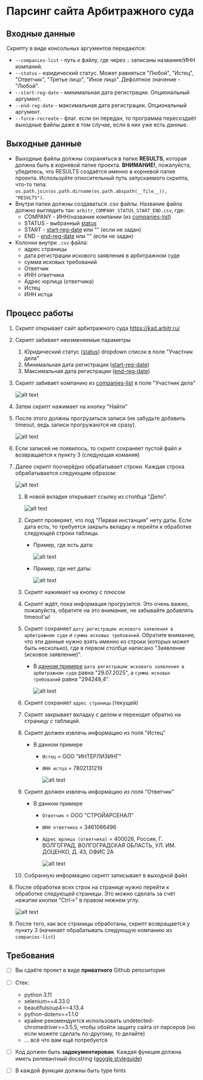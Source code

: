 # Парсинг сайта Арбитражного суда
## Входные данные
Скрипту в виде консольных аргументов передаются:
- `--companies-list` - путь к файлу, где через `;` записаны названия/ИНН компаний.
- `--status` - юридический статус. Может равняться "Любой", "Истец", "Ответчик", "Третье лицо", "Иное лицо". Дефолтное значение - "Любой".
- `--start-reg-date` - минимальная дата регистрации. Опциональный аргумент. 
- `--end-reg-date` - максимальная дата регистрации. Опциональный аргумент.
- `--force-recreate` - флаг. если он передан, то программа пересоздаёт выходные файлы даже в том случае, если в них уже есть данные. 

## Выходные данные
- Выходные файлы должны сохраняться в папке **RESULTS**, которая должна быть в корневой папке проекта. **ВНИМАНИЕ!**, пожалуйста, убедитесь, что RESULTS создаётся именно в корневой папке проекта. Используйте относительный путь запускаемого скрипта, что-то типа: `os.path.join(os.path.dirname(os.path.abspath(__file__)), "RESULTS")`. 
- Внутри папки должны создаваться .csv файлы. Название файла должно выглядить так: `arbitr_COMPANY_STATUS_START_END.csv`, где:  
  - COMPANY - ИНН/название компании (из [companies-list](#входные-данные))
  - STATUS - выбранный [status](#входные-данные)
  - START - [start-reg-date](#входные-данные) или "" (если не задан)
  - END - [end-reg-date](#входные-данные) или "" (если не задан)
- Колонки внутри `.csv` файла:
  - адрес страницы
  - дата регистрации искового заявления в арбитражном суде
  - сумма исковых требований
  - Ответчик
  - ИНН ответчика
  - Адрес юрлица (ответчика)
  - Истец
  - ИНН истца

## Процесс работы
1. Скрипт открывает сайт арбитражного суда https://kad.arbitr.ru/
2. Скрипт забивает неизменяемые параметры
   1. Юридический статус ([status](#входные-данные)) dropdown список в поле "Участник дела"
   2. Минимальная дата регистрации ([start-reg-date](#входные-данные))
   3. Максимальная дата регистрации ([end-reg-date](#входные-данные))
3. Скрипт забивает компанию из [companies-list](#входные-данные) в поле "Участник дела"

    ![alt text](params.png)

4. Затем скрипт нажимает на кнопку "Найти"
5. После этого должны прогрузиться записи (не забудьте добавить timeout, ведь записи прогружаются не сразу).

    ![alt text](records.png)

6. Если записей не появилось, то скрипт сохраняет пустой файл и возвращается к пункту 3 (следующая комания)

7. Далее скрипт поочерёдно обрабатывает строки. Каждая строка обрабатывается следующим образом:
   
   ![alt text](one-record.png)
   
    1. В новой вкладке открывает ссылку из столбца "Дело".

        ![alt text](case-page.png)


    2. Скрипт проверяет, что под "Первая инстанция" нету даты. Если дата есть, то требуется закрыть вкладку и перейти к обработке следующей строки таблицы.

        - Пример, где есть дата:
        
            ![alt text](not-good.png)
        
        - Пример, где нет даты:

            ![alt text](good.png)

    3. Скрипт нажимает на кнопку с плюсом

    4. Скрипт ждёт, пока информация прогрузится. Это очень важно, пожалуйста, обратите на это внимание, не забывайте добавлять timeout'ы!

    5. Скрипт сохраняет `дату регистрации искового заявления в арбитражном суде` и `сумма исковых требований`. Обратите внимание, что эти данные нужно взять именно из строки (которых может быть несколько), где в первом столбце написано "Заявление (исковое заявление)". 
       - В [данном примере](https://kad.arbitr.ru/Card/013f35a9-8a07-4202-9743-cc2fd34dd919) `дата регистрации искового заявления в арбитражном суде` равна "29.07.2025", а `сумма исковых требований` равна "294248,4".

            ![alt text](after-plus.png)
    

    6. Скрипт сохраняет `адрес страницы` (текущей)
    7. Скрипт закрывает вкладку с делом и переходит обратно на страницу с таблицей.
    8. Скрипт должен извлечь информацию из поля "Истец" 
        - В данном примере
          - `Истец` = ООО "ИНТЕРЛИЗИНГ"
          - `ИНН истца` = 7802131219
            
            ![alt text](applicant-example.png)

    9. Скрипт должен извлечь информацию из поля "Ответчик"
        - В данном примере 
          - `Ответчик` = ООО "СТРОЙАРСЕНАЛ"
          - `ИНН ответчика` = 3461066496      
          - `Адрес юрлица (ответчика)` = 400026, Россия, Г. ВОЛГОГРАД, ВОЛГОГРАДСКАЯ ОБЛАСТЬ, УЛ. ИМ. ДОЦЕНКО, Д. 43, ОФИС 2А

            ![alt text](defandant-example.png)
    
    10. Собранную информацию скрипт записывает в выходной файл
8. После обработки всех строк на странице нужно перейти к обработке следующей страницы. Это можно сделать за счёт нажатия кнопки "Ctrl->" в правом нижнем углу.

    ![alt text](next-page.png)

9. После того, как все страницы обработаны, скрипт возвращается у пункту 3 (начинает обрабатывать следующую компанию из `companies-list`)

## Требования
- [ ] Вы сдаёте проект в виде **приватного** Github репозитория
- [ ] Стек:
  - python 3.11
  - selenium==4.33.0
  - beautifulsoup4==4.13.4
  - python-dotenv==1.1.0
  - крайне рекомендуется использовать undetected-chromedriver==3.5.5, чтобы обойти защиту сайта от парсеров (но если можете сделать по-другому, то делайте)
  - ... всё что вам ещё потребуется

- [ ] Код должен быть **задокументирован**. Каждая функция должна иметь релевантный docstring ([google styleguide](https://github.com/google/styleguide/blob/gh-pages/pyguide.md?ysclid=mdtylnjk2g995927246#38-comments-and-docstrings))

- [ ] В каждой функции должны быть type hints
